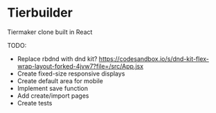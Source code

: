 # Tierbuilder

Tiermaker clone built in React

TODO:
- Replace rbdnd with dnd kit? https://codesandbox.io/s/dnd-kit-flex-wrap-layout-forked-4jvw7?file=/src/App.jsx
- Create fixed-size responsive displays
- Create default area for mobile
- Implement save function
- Add create/import pages
- Create tests
